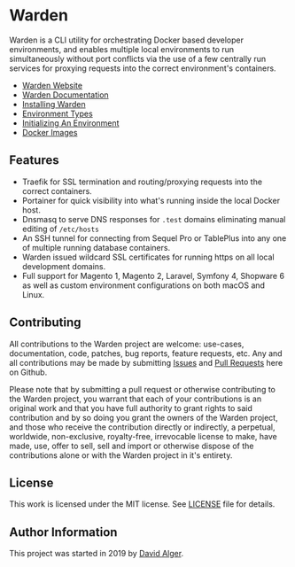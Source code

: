 # Warden

Warden is a CLI utility for orchestrating Docker based developer environments, and enables multiple local environments to run simultaneously without port conflicts via the use of a few centrally run services for proxying requests into the correct environment's containers.

<!-- include_open_stop -->

* [Warden Website](https://warden.dev/)
* [Warden Documentation](https://docs.warden.dev/)
* [Installing Warden](https://docs.warden.dev/installing.html)
* [Environment Types](https://docs.warden.dev/environments/types.html)
* [Initializing An Environment](https://docs.warden.dev/environments/initializing.html)
* [Docker Images](https://docs.warden.dev/images.html)

## Features

* Traefik for SSL termination and routing/proxying requests into the correct containers.
* Portainer for quick visibility into what's running inside the local Docker host.
* Dnsmasq to serve DNS responses for `.test` domains eliminating manual editing of `/etc/hosts`
* An SSH tunnel for connecting from Sequel Pro or TablePlus into any one of multiple running database containers.
* Warden issued wildcard SSL certificates for running https on all local development domains.
* Full support for Magento 1, Magento 2, Laravel, Symfony 4, Shopware 6 as well as custom environment configurations on both macOS and Linux.

## Contributing

All contributions to the Warden project are welcome: use-cases, documentation, code, patches, bug reports, feature requests, etc. Any and all contributions may be made by submitting [Issues](https://github.com/davidalger/warden/issues) and [Pull Requests](https://github.com/davidalger/warden/pulls) here on Github.

Please note that by submitting a pull request or otherwise contributing to the Warden project, you warrant that each of your contributions is an original work and that you have full authority to grant rights to said contribution and by so doing you grant the owners of the Warden project, and those who receive the contribution directly or indirectly, a perpetual, worldwide, non-exclusive, royalty-free, irrevocable license to make, have made, use, offer to sell, sell and import or otherwise dispose of the contributions alone or with the Warden project in it's entirety.

## License

This work is licensed under the MIT license. See [LICENSE](https://github.com/davidalger/warden/blob/develop/LICENSE) file for details.

## Author Information

This project was started in 2019 by [David Alger](https://davidalger.com/).
